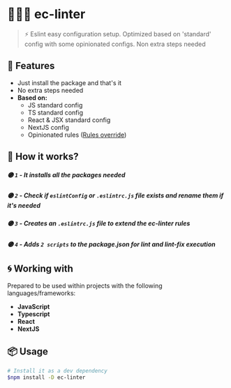 # 🕵🏻‍♂️ ec-linter
> ⚡️ Eslint easy configuration setup. Optimized based on 'standard' config with some opinionated configs. Non extra steps needed

## 🔖 Features
- Just install the package and that's it
- No extra steps needed
- **Based on:**
  - JS standard config
  - TS standard config
  - React & JSX standard config
  - NextJS config
  - Opinionated rules ([Rules override](https://github.com/chempogonzalez/ec-linter/blob/main/configs/shared/rules.js))

## 🚀 How it works?
##### 🟣 `1`  - It installs all the packages needed
##### 🟣 `2`  - Check if `eslintConfig` or `.eslintrc.js` file exists and rename them if it's needed
##### 🟣 `3` - Creates an `.eslintrc.js` file to extend the ec-linter rules
##### 🟣 `4` - Adds `2 scripts` to the package.json for lint and lint-fix execution

## 🌀 Working with
Prepared to be used within projects with the following languages/frameworks:

- **JavaScript**
- **Typescript**
- **React**
- **NextJS**

## 📦 Usage
```zsh
# Install it as a dev dependency
$npm install -D ec-linter
```


